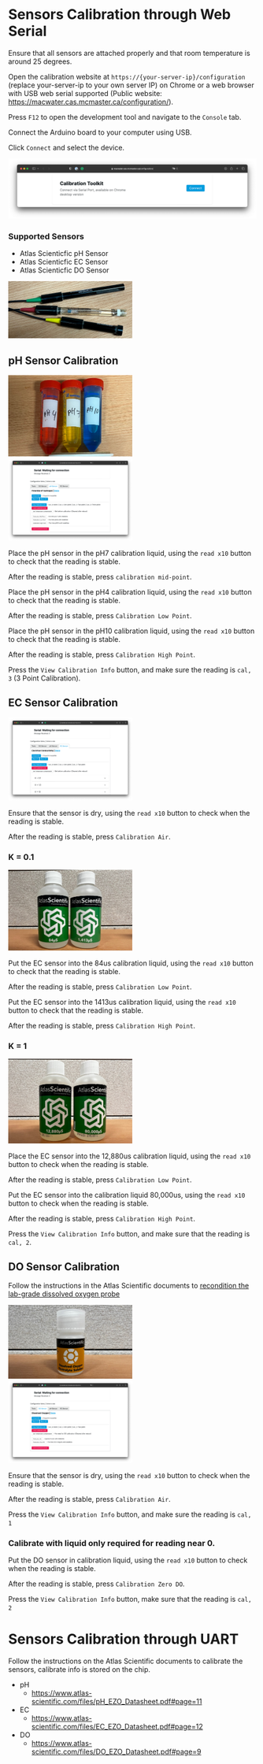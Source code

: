 # Sensors Calibration through Web Serial

Ensure that all sensors are attached properly and that room temperature is around 25 degrees.

Open the calibration website at `https://{your-server-ip}/configuration` (replace your-server-ip to your own server IP) on Chrome or a web browser with USB web serial supported (Public website: https://macwater.cas.mcmaster.ca/configuration/).

Press `F12` to open the development tool and navigate to the `Console` tab.

Connect the Arduino board to your computer using USB.

Click `Connect` and select the device.

<img src="/Documentation/Pictures/calibrate/Screenshot2023-05-29at2.31.41PM.png">

### Supported Sensors

- Atlas Scienticfic pH Sensor
- Atlas Scienticfic EC Sensor
- Atlas Scienticfic DO Sensor

<img src="/Documentation/Pictures/calibrate/IMG_3448.jpg" width="50%">

## pH Sensor Calibration

<img src="/Documentation/Pictures/calibrate/IMG_3443.jpg" width="50%">

<img src="/Documentation/Pictures/calibrate/Screenshot2023-05-29at2.31.22PM.png" width="50%">

Place the pH sensor in the pH7 calibration liquid, using the `read x10` button to check that the reading is stable.

After the reading is stable, press `calibration mid-point`.

Place the pH sensor in the pH4 calibration liquid, using the `read x10` button to check that the reading is stable.

After the reading is stable, press `Calibration Low Point`.

Place the pH sensor in the pH10 calibration liquid, using the `read x10` button to check that the reading is stable.

After the reading is stable, press `Calibration High Point`.

Press the `View Calibration Info` button, and make sure the reading is `cal, 3` (3 Point Calibration).

## EC Sensor Calibration

<img src="/Documentation/Pictures/calibrate/Screenshot2023-05-29at2.31.24PM.png" width="50%">

Ensure that the sensor is dry, using the `read x10` button to check when the reading is stable.

After the reading is stable, press `Calibration Air`.

### K = 0.1

<img src="/Documentation/Pictures/calibrate/IMG_3445.jpg" width="50%">

Put the EC sensor into the 84us calibration liquid, using the `read x10` button to check that the reading is stable.

After the reading is stable, press `Calibration Low Point`.

Put the EC sensor into the 1413us calibration liquid, using the `read x10` button to check that the reading is stable.

After the reading is stable, press `Calibration High Point`.

### K = 1

<img src="/Documentation/Pictures/calibrate/IMG_3446.jpg" width="50%">

Place the EC sensor into the 12,880us calibration liquid, using the `read x10` button to check when the reading is stable.

After the reading is stable, press `Calibration Low Point`.

Put the EC sensor into the calibration liquid 80,000us, using the `read x10` button to check when the reading is stable.

After the reading is stable, press `Calibration High Point`.

Press the `View Calibration Info` button, and make sure that the reading is `cal, 2`.

## DO Sensor Calibration

Follow the instructions in the Atlas Scientific documents to [recondition the lab-grade dissolved oxygen probe](https://files.atlas-scientific.com/LG_DO_probe.pdf#page=9)

<img src="/Documentation/Pictures/calibrate/IMG_3444.jpg" width="50%">

<img src="/Documentation/Pictures/calibrate/Screenshot2023-05-29at2.31.18PM.png" width="50%">

Ensure that the sensor is dry, using the `read x10` button to check when the reading is stable.

After the reading is stable, press `Calibration Air`.

Press the `View Calibration Info` button, and make sure the reading is `cal, 1`

### Calibrate with liquid only required for reading near 0.

Put the DO sensor in calibration liquid, using the `read x10` button to check when the reading is stable.

After the reading is stable, press `Calibration Zero DO`.

Press the `View Calibration Info` button, make sure that the reading is `cal, 2`

# Sensors Calibration through UART

Follow the instructions on the Atlas Scientific documents to calibrate the sensors, calibrate info is stored on the chip.

- pH
	- https://www.atlas-scientific.com/files/pH_EZO_Datasheet.pdf#page=11
- EC
	- https://www.atlas-scientific.com/files/EC_EZO_Datasheet.pdf#page=12
- DO
	- https://www.atlas-scientific.com/files/DO_EZO_Datasheet.pdf#page=9